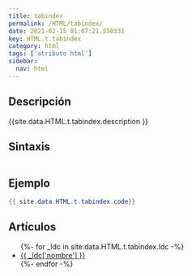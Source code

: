 ```yaml
---
title: tabindex
permalink: /HTML/tabindex/
date: 2021-02-15 01:07:21.550331
key: HTML.t.tabindex
category: html
tags: ['atributo html']
sidebar: 
  nav: html
---
```


## Descripción
{{site.data.HTML.t.tabindex.description }}

## Sintaxis
~~~html
~~~

## Ejemplo
~~~java
{{ site.data.HTML.t.tabindex.code}}
~~~

## Artículos
<ul>
{%- for _ldc in site.data.HTML.t.tabindex.ldc -%}
   <li>
       <a href="{{_ldc['url'] }}">{{ _ldc['nombre'] }}</a>
   </li>
{%- endfor -%}
</ul>
